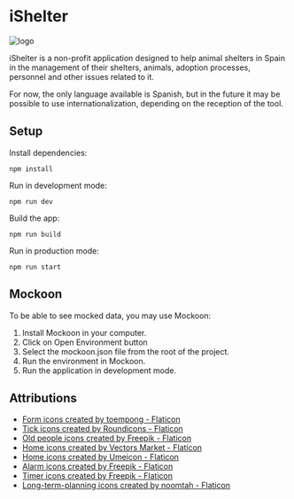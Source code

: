 # iShelter

![logo](https://user-images.githubusercontent.com/57297760/235951570-06e80cb9-4e08-4c7d-8dd1-099f98972b8d.jpg)

iShelter is a non-profit application designed to help animal shelters in Spain in the management of their shelters, animals, adoption processes, personnel and other issues related to it.

For now, the only language available is Spanish, but in the future it may be possible to use internationalization, depending on the reception of the tool.

## Setup

Install dependencies:

```
npm install
```

Run in development mode:

```
npm run dev
```

Build the app:

```
npm run build
```

Run in production mode:

```
npm run start
```

## Mockoon

To be able to see mocked data, you may use Mockoon:

1. Install Mockoon in your computer.
2. Click on Open Environment button
3. Select the mockoon.json file from the root of the project.
4. Run the environment in Mockoon.
5. Run the application in development mode.

## Attributions

- <a href="https://www.flaticon.com/free-icons/form" title="form icons">Form icons created by toempong - Flaticon</a>
- <a href="https://www.flaticon.com/free-icons/tick" title="tick icons">Tick icons created by Roundicons - Flaticon</a>
- <a href="https://www.flaticon.com/free-icons/old-people" title="old people icons">Old people icons created by Freepik - Flaticon</a>
- <a href="https://www.flaticon.com/free-icons/home" title="home icons">Home icons created by Vectors Market - Flaticon</a>
- <a href="https://www.flaticon.com/free-icons/home" title="home icons">Home icons created by Umeicon - Flaticon</a>
- <a href="https://www.flaticon.com/free-icons/alarm" title="alarm icons">Alarm icons created by Freepik - Flaticon</a>
- <a href="https://www.flaticon.com/free-icons/timer" title="timer icons">Timer icons created by Freepik - Flaticon</a>
- <a href="https://www.flaticon.com/free-icons/long-term-planning" title="long-term-planning icons">Long-term-planning icons created by noomtah - Flaticon</a>
